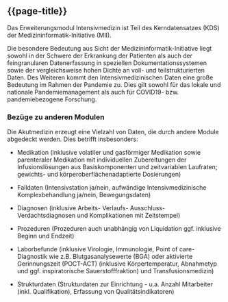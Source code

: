 ## {{page-title}}
Das Erweiterungsmodul Intensivmedizin ist Teil des Kerndatensatzes (KDS) der Medizininformatik-Initiative (MII).

Die besondere Bedeutung aus Sicht der Medizininformatik-Initiative liegt sowohl in der Schwere der Erkrankung der Patienten als auch der feingranularen Datenerfassung in speziellen Dokumentationssystemen sowie der vergleichsweise hohen Dichte an voll- und teilstrukturierten Daten. Des Weiteren kommt den Intensivmedizinischen Daten eine große Bedeutung im Rahmen der Pandemie zu. Dies gilt sowohl für das lokale und nationale Pandemiemanagement als auch für COVID19- bzw. pandemiebezogene Forschung.

### Bezüge zu anderen Modulen
Die Akutmedizin erzeugt eine Vielzahl von Daten, die durch andere Module abgedeckt werden. Dies betrifft insbesonders:

* Medikation (inklusive volatiler und gasförmiger Medikation sowie parenteraler Medikation mit individuellen Zubereitungen der Infusionslösungen aus Basiskomponenten und zeitvariablen Laufraten; gewichts- und körperoberflächenadaptierte Dosierungen)

* Falldaten (Intensivstation ja/nein, aufwändige Intensivmedizinische Komplexbehandlung ja/nein, Bewegungsdaten)

* Diagnosen (inklusive Arbeits- Verlaufs- Ausschluss- Verdachtsdiagnosen und Komplikationen mit Zeitstempel)

* Prozeduren (Prozeduren auch unabhängig von Liquidation ggf. inklusive Beginn und Endzeit)

* Laborbefunde (inklusive Virologie, Immunologie, Point of care-Diagnostik wie z.B. Blutgasanalysewerte (BGA) oder aktivierte Gerinnungszeit (POCT-ACT) (inklusive Körpertemperatur, Abnahmetyp und ggf. inspiratorische Sauerstofffraktion) und Transfusionsmedizin)

* Strukturdaten (Strukturdaten zur Einrichtung - u.a. Anzahl Mitarbeiter (inkl. Qualifikation), Erfassung von Qualitätsindikatoren)